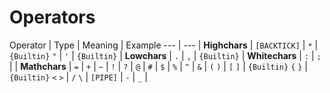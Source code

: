 # Operators

Operator | Type | Meaning | Example
 --- | ---
 |
**Highchars** |
`[BACKTICK]` |
`*` | `{Builtin}`
`"` |
`'` | `{Builtin}`
 |
**Lowchars** |
`.` |
`,` | `{Builtin}`
 |
**Whitechars** |
`:` |
`;` |
 |
**Mathchars** |
`=` |
`+` |
`~` |
`!` |
`?` |
`@` |
`#` |
`$` |
`%` |
`^` |
`&` |
`(` `)` |
`[` `]` | `{Builtin}`
`{` `}` | `{Builtin}`
`<` `>` |
`/` `\` |
`[PIPE]` |
`-` |
`_` |
